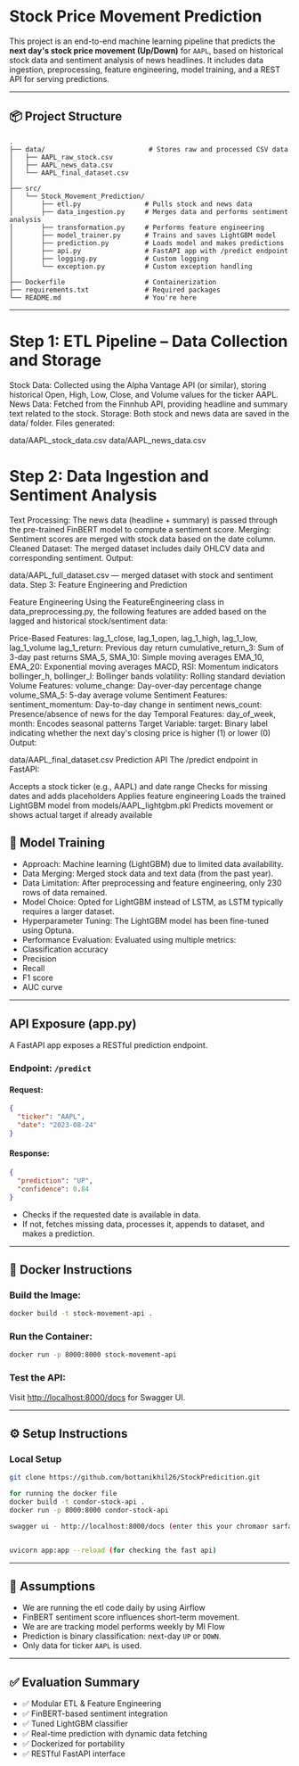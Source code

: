 
# Stock Price Movement Prediction

This project is an end-to-end machine learning pipeline that predicts the **next day's stock price movement (Up/Down)** for `AAPL`, based on historical stock data and sentiment analysis of news headlines. It includes data ingestion, preprocessing, feature engineering, model training, and a REST API for serving predictions.

---

## 📦 Project Structure

```
.
├── data/                          # Stores raw and processed CSV data
│   ├── AAPL_raw_stock.csv
│   ├── AAPL_news_data.csv
│   └── AAPL_final_dataset.csv
│
├── src/
│   └── Stock_Movement_Prediction/
│       ├── etl.py                # Pulls stock and news data
│       ├── data_ingestion.py     # Merges data and performs sentiment analysis
│       ├── transformation.py     # Performs feature engineering
│       ├── model_trainer.py      # Trains and saves LightGBM model
│       ├── prediction.py         # Loads model and makes predictions
│       ├── api.py                # FastAPI app with /predict endpoint
│       ├── logging.py            # Custom logging
│       └── exception.py          # Custom exception handling
│
├── Dockerfile                    # Containerization
├── requirements.txt              # Required packages
└── README.md                     # You're here
```

---

# Step 1: ETL Pipeline – Data Collection and Storage

Stock Data: Collected using the Alpha Vantage API (or similar), storing historical Open, High, Low, Close, and Volume values for the ticker AAPL.
News Data: Fetched from the Finnhub API, providing headline and summary text related to the stock.
Storage: Both stock and news data are saved in the data/ folder.
Files generated:

data/AAPL_stock_data.csv
data/AAPL_news_data.csv
# Step 2: Data Ingestion and Sentiment Analysis

Text Processing: The news data (headline + summary) is passed through the pre-trained FinBERT model to compute a sentiment score.
Merging: Sentiment scores are merged with stock data based on the date column.
Cleaned Dataset: The merged dataset includes daily OHLCV data and corresponding sentiment.
Output:

data/AAPL_full_dataset.csv — merged dataset with stock and sentiment data.
Step 3: Feature Engineering and Prediction

Feature Engineering
Using the FeatureEngineering class in data_preprocessing.py, the following features are added based on the lagged and historical stock/sentiment data:

Price-Based Features:
lag_1_close, lag_1_open, lag_1_high, lag_1_low, lag_1_volume
lag_1_return: Previous day return
cumulative_return_3: Sum of 3-day past returns
SMA_5, SMA_10: Simple moving averages
EMA_10, EMA_20: Exponential moving averages
MACD, RSI: Momentum indicators
bollinger_h, bollinger_l: Bollinger bands
volatility: Rolling standard deviation
Volume Features:
volume_change: Day-over-day percentage change
volume_SMA_5: 5-day average volume
Sentiment Features:
sentiment_momentum: Day-to-day change in sentiment
news_count: Presence/absence of news for the day
Temporal Features:
day_of_week, month: Encodes seasonal patterns
Target Variable:
target: Binary label indicating whether the next day's closing price is higher (1) or lower (0)
Output:

data/AAPL_final_dataset.csv
Prediction API
The /predict endpoint in FastAPI:

Accepts a stock ticker (e.g., AAPL) and date range
Checks for missing dates and adds placeholders
Applies feature engineering
Loads the trained LightGBM model from models/AAPL_lightgbm.pkl
Predicts movement or shows actual target if already available

## 🧠 Model Training

- Approach: Machine learning (LightGBM) due to limited data availability.
- Data Merging: Merged stock data and text data (from the past year).
- Data Limitation: After preprocessing and feature engineering, only 230    rows of data remained.
- Model Choice: Opted for LightGBM instead of LSTM, as LSTM typically requires a larger dataset.
- Hyperparameter Tuning: The LightGBM model has been fine-tuned using Optuna.
- Performance Evaluation: Evaluated using multiple metrics:
- Classification accuracy
- Precision
- Recall
- F1 score
- AUC curve

---

##  API Exposure (app.py)

A FastAPI app exposes a RESTful prediction endpoint.

### Endpoint: `/predict`

#### Request:
```json
{
  "ticker": "AAPL",
  "date": "2023-08-24"
}
```

#### Response:
```json
{
  "prediction": "UP",
  "confidence": 0.84
}
```

- Checks if the requested date is available in data.
- If not, fetches missing data, processes it, appends to dataset, and makes a prediction.

---

## 🐳 Docker Instructions

### Build the Image:
```bash
docker build -t stock-movement-api .
```

### Run the Container:
```bash
docker run -p 8000:8000 stock-movement-api
```

### Test the API:
Visit [http://localhost:8000/docs](http://localhost:8000/docs) for Swagger UI.

---

## ⚙️ Setup Instructions

### Local Setup

```bash
git clone https://github.com/bottanikhil26/StockPredicition.git

for running the docker file
docker build -t condor-stock-api .
docker run -p 8000:8000 condor-stock-api

swagger ui - http://localhost:8000/docs (enter this your chromaor sarfari)


uvicorn app:app --reload (for checking the fast api)
```

---

## 📌 Assumptions
- We are running the etl code daily by using Airflow
- FinBERT sentiment score influences short-term movement.
- We are are tracking model performs weekly by Ml Flow 
- Prediction is binary classification: next-day `UP` or `DOWN`.
- Only data for ticker `AAPL` is used.

---

## ✅ Evaluation Summary

- ✅ Modular ETL & Feature Engineering
- ✅ FinBERT-based sentiment integration
- ✅ Tuned LightGBM classifier
- ✅ Real-time prediction with dynamic data fetching
- ✅ Dockerized for portability
- ✅ RESTful FastAPI interface
